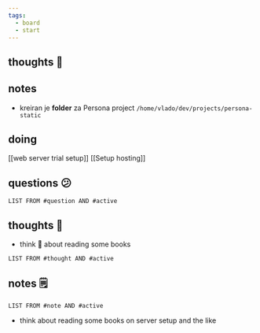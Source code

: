 ```yaml
---
tags:
  - board
  - start
---
```

## thoughts 💭
## notes
- kreiran je **folder** za Persona project
	`/home/vlado/dev/projects/persona-static`

## doing
[[web server trial setup]]
[[Setup hosting]]

## questions 😕
```dataview
LIST FROM #question AND #active
```

## thoughts 🤔

- think 🤔 about reading some books
```dataview
LIST FROM #thought AND #active
```
## notes 🗒
```dataview
LIST FROM #note AND #active
```
- think about reading some books on server setup and the like
